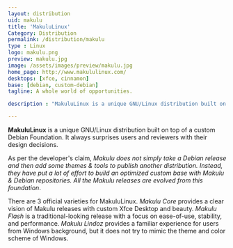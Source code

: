 ```yaml
---
layout: distribution
uid: makulu
title: 'MakuluLinux'
Category: Distribution
permalink: /distribution/makulu
type : Linux
logo: makulu.png
preview: makulu.jpg
image: /assets/images/preview/makulu.jpg
home_page: http://www.makululinux.com/
desktops: [xfce, cinnamon]
base: [debian, custom-debian]
tagline: A whole world of opportunities.

description : "MakuluLinux is a unique GNU/Linux distribution built on a custom Debian foundation and surprises users and reviewer's with it's odd design decistions"

---
```


**MakuluLinux** is a unique GNU/Linux distribution built on top of a custom Debian Foundation. It always surprises users and reviewers with their design decisions.

As per the developer's claim, *Makulu does not simply take a Debian release and then add some themes & tools to publish another distribution. Instead, they have put a lot of effort to build an optimized custom base with Makulu & Debian repositories. All the Makulu releases are evolved from this foundation*.

There are 3 official varieties for MakuluLinux. *Makulu Core* provides a clear vision of Makulu releases with custom Xfce Desktop and beauty. *Makulu Flash* is a traditional-looking release with a focus on ease-of-use, stability, and performance. *Makulu Lindoz* provides a familiar experience for users from Windows background, but it does not try to mimic the theme and color scheme of Windows.